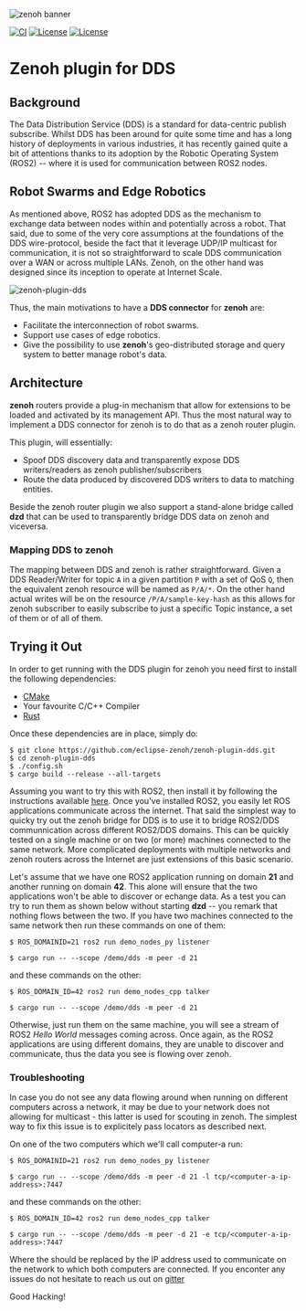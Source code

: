 ![zenoh banner](http://zenoh.io/img/zenoh-dragon-small.png)

[![CI](https://github.com/eclipse-zenoh/zenoh-plugin-dds/workflows/Rust/badge.svg)](https://github.com/eclipse-zenoh/zenoh-plugin-dds/actions?query=workflow%3ARust)
[![License](https://img.shields.io/badge/License-EPL%202.0-blue)](https://choosealicense.com/licenses/epl-2.0/)
[![License](https://img.shields.io/badge/License-Apache%202.0-blue.svg)](https://opensource.org/licenses/Apache-2.0)

# Zenoh plugin for DDS

## Background
The Data Distribution Service (DDS) is a standard for data-centric publish subscribe. Whilst DDS has been around for quite some time and has a long history of deployments in various industries, it has recently gained quite a bit of attentions thanks to its adoption by the Robotic Operating System (ROS2) -- where it is used for communication between ROS2 nodes.

## Robot Swarms and Edge Robotics
As mentioned above, ROS2 has adopted DDS as the mechanism to exchange data between nodes within and potentially across a robot. That said, due to some of the very core assumptions at the foundations of the DDS wire-protocol, beside the fact that it  leverage UDP/IP multicast for communication,  it is not so straightforward to scale DDS communication over a WAN or across multiple LANs.  Zenoh, on the other hand was designed since its inception to operate at Internet Scale.

![zenoh-plugin-dds](http://zenoh.io/img/wiki/zenoh-plugin-dds.png)

Thus, the main motivations to have a **DDS connector** for **zenoh** are:

- Facilitate the interconnection of robot swarms.
- Support use cases of edge robotics.
- Give the possibility to use **zenoh**'s geo-distributed storage and query system to better manage robot's data.

## Architecture
**zenoh** routers provide a plug-in mechanism that allow for extensions to be loaded and activated by its management API. Thus the most natural way to implement a DDS connector for zenoh is to do that as a zenoh router plugin.

This plugin, will essentially:

- Spoof DDS discovery data and transparently expose DDS writers/readers as zenoh publisher/subscribers
- Route the data produced by discovered DDS writers to data to matching entities.

Beside the zenoh router plugin we also support a stand-alone bridge called **dzd** that can be used to transparently bridge DDS data on zenoh and viceversa.

### Mapping DDS to zenoh
The mapping between DDS and zenoh is rather straightforward. Given a DDS Reader/Writer for topic ```A``` in a given partition ```P``` with a set of QoS ```Q```, then the equivalent zenoh resource will be named as ```P/A/*```. On the other hand actual writes will be on the resource ```/P/A/sample-key-hash``` as this allows for zenoh subscriber to easily subscribe to just a specific Topic instance, a set of them or of all of them.


## Trying it Out
In order to get running with the DDS plugin for zenoh you need first to install the following dependencies:

- [CMake](https://cmake.org/download/)
- Your favourite C/C++ Compiler
- [Rust](https://www.rust-lang.org/tools/install)

Once these dependencies are in place, simply do:

```
$ git clone https://github.com/eclipse-zenoh/zenoh-plugin-dds.git
$ cd zenoh-plugin-dds
$ ./config.sh
$ cargo build --release --all-targets
```

Assuming you want to try this with ROS2, then install it by following the instructions available [here](https://index.ros.org/doc/ros2/Installation/Foxy/).
Once you've installed ROS2, you easily let ROS applications communicate across the internet.
That said the simplest way to quicky try out the zenoh bridge for DDS is to use it to bridge ROS2/DDS communnication across different ROS2/DDS domains.
This can be quickly tested on a single machine or on two (or more) machines connected to the same network. More complicated deployments with
multiple networks and zenoh routers across the Internet are just extensions of this basic scenario.

Let's assume that we have one ROS2 application running on domain **21** and another running on domain **42**. This alone will ensure
that the two applications won't be able to discover or echange data. As a test you can try to run them as shown below without
starting **dzd**  -- you remark  that nothing flows between the two. If you have two machines connected to the same network then run
these commands on one of them:


```
$ ROS_DOMAINID=21 ros2 run demo_nodes_py listener

$ cargo run -- --scope /demo/dds -m peer -d 21
```

and these commands on the other:

```
$ ROS_DOMAIN_ID=42 ros2 run demo_nodes_cpp talker

$ cargo run -- --scope /demo/dds -m peer -d 21
```

Otherwise, just run them on the same machine, you will see a stream of ROS2 *Hello World* messages coming across. Once again, as the ROS2 applications are using different domains, they are unable to discover and communicate, thus the data you see is flowing over zenoh.

### Troubleshooting
In case you do not see any data flowing around when running  on different computers across a network, it may be due to your network does not allowing for multicast - this latter is used for scouting in zenoh. The simplest way to fix this issue is to explicitely pass locators as described next.

On one of the two computers which we'll call computer-a run:

```
$ ROS_DOMAINID=21 ros2 run demo_nodes_py listener

$ cargo run -- --scope /demo/dds -m peer -d 21 -l tcp/<computer-a-ip-address>:7447
```

and these commands on the other:

```
$ ROS_DOMAIN_ID=42 ros2 run demo_nodes_cpp talker

$ cargo run -- --scope /demo/dds -m peer -d 21 -e tcp/<computer-a-ip-address>:7447
```

Where the <computer-a-ip-address> should be replaced by the IP address used to communicate on the
network to which both computers are connected. If you enconter any issues do not hesitate
to reach us out on [gitter](http://gitter.im/atolab/zenoh)

Good Hacking!
